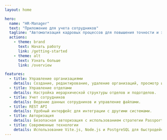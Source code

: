```yaml
---
layout: home

hero:
  name: "HR-Manager"
  text: "Приложение для учета сотрудников"
  tagline: "Автоматизация кадровых процессов для повышения точности и эффективности"
  actions:
    - theme: brand
      text: Начать работу
      link: /getting-started
    - theme: alt
      text: Узнать больше
      link: /overview

features:
  - title: Управление организациями
    details: Создание, редактирование, удаление организаций, просмотр их истории изменений.
  - title: Управление отделами
    details: Настройка иерархической структуры отделов и подотделов.
  - title: Учет сотрудников
    details: Ведение данных сотрудников и управление файлами.
  - title: REST API
    details: Удобный интерфейс для интеграции с другими системами.
  - title: Авторизация
    details: Безопасная авторизация с использованием стратегии Passport Local Strategy и хэширования паролей.
  - title: Современные технологии
    details: Использование Vite.js, Node.js и PostgreSQL для быстродействия и надежности.
---
```

